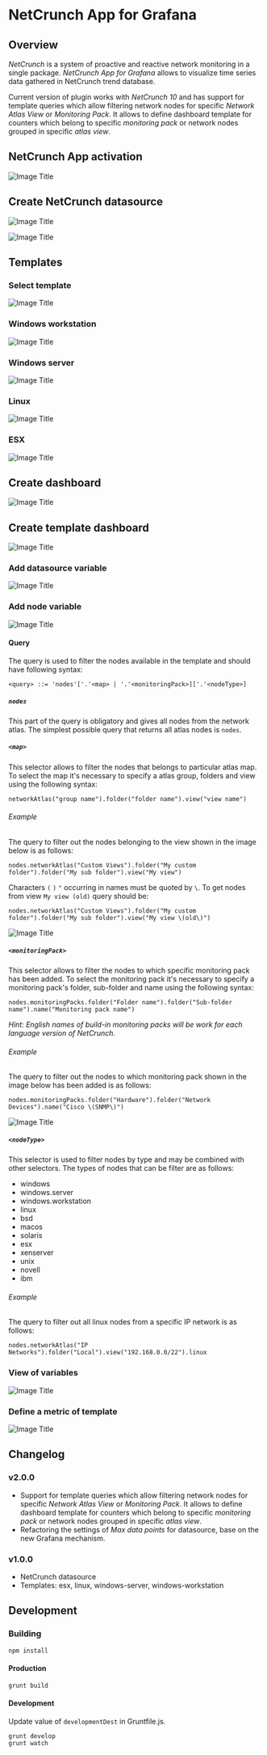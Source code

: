 # NetCrunch App for Grafana

## Overview

*NetCrunch* is a system of proactive and reactive network monitoring in a single package.
*NetCrunch App for Grafana* allows to visualize time series data gathered in NetCrunch trend database.

Current version of plugin works with *NetCrunch 10* and has support for template queries which allow filtering network nodes for specific *Network Atlas View* or *Monitoring Pack*. It allows to define dashboard template for counters which belong to specific *monitoring pack* or network nodes grouped in specific *atlas view*.

## NetCrunch App activation
![Image Title](https://raw.githubusercontent.com/adremsoft/grafana-netcrunch-plugin/master/doc/v2.0/movies/activate-netcrunch-plugin.gif)

## Create NetCrunch datasource
![Image Title](https://raw.githubusercontent.com/adremsoft/grafana-netcrunch-plugin/master/doc/v2.0/movies/create-datasource.gif)

![Image Title](https://raw.githubusercontent.com/adremsoft/grafana-netcrunch-plugin/master/doc/v2.0/images/datasource-list.jpg)

## Templates

### Select template
![Image Title](https://raw.githubusercontent.com/adremsoft/grafana-netcrunch-plugin/master/doc/v2.0/movies/select-template.gif)

### Windows workstation
![Image Title](https://raw.githubusercontent.com/adremsoft/grafana-netcrunch-plugin/master/doc/v2.0/images/windows-workstation-template.jpg)

### Windows server
![Image Title](https://raw.githubusercontent.com/adremsoft/grafana-netcrunch-plugin/master/doc/v2.0/images/windows-server-template.jpg)

### Linux
![Image Title](https://raw.githubusercontent.com/adremsoft/grafana-netcrunch-plugin/master/doc/v2.0/images/linux-template.jpg)

### ESX
![Image Title](https://raw.githubusercontent.com/adremsoft/grafana-netcrunch-plugin/master/doc/v2.0/images/esx-template.jpg)

## Create dashboard
![Image Title](https://raw.githubusercontent.com/adremsoft/grafana-netcrunch-plugin/master/doc/v2.0/movies/create-dashboard.gif)

## Create template dashboard

![Image Title](https://raw.githubusercontent.com/adremsoft/grafana-netcrunch-plugin/master/doc/v2.0/images/create-template-1.png)

### Add datasource variable

![Image Title](https://raw.githubusercontent.com/adremsoft/grafana-netcrunch-plugin/master/doc/v2.0/images/create-template-2.png)

### Add node variable

![Image Title](https://raw.githubusercontent.com/adremsoft/grafana-netcrunch-plugin/master/doc/v2.0/images/create-template-3.png)

#### Query

The query is used to filter the nodes available in the template  and should have following syntax:

`<query> ::= 'nodes'['.'<map> | '.'<monitoringPack>]['.'<nodeType>]`

##### `nodes` 

This part of the query is obligatory and gives all nodes from the network atlas.
The simplest possible query that returns all atlas nodes is `nodes`. 

##### `<map>`

This selector allows to filter the nodes that belongs to particular atlas map.
To select the map it's necessary to specify a atlas group, folders and
view using the following syntax:

`networkAtlas("group name").folder("folder name").view("view name")`

###### Example

The query to filter out the nodes belonging to the view shown in the image below is as follows:

`nodes.networkAtlas("Custom Views").folder("My custom folder").folder("My sub folder").view("My view")`

Characters `(` `)` `"` occurring in names must be quoted by `\`. To get nodes from view `My view (old)`
query should be:

`nodes.networkAtlas("Custom Views").folder("My custom folder").folder("My sub folder").view("My view \(old\)")`

![Image Title](https://raw.githubusercontent.com/adremsoft/grafana-netcrunch-plugin/master/doc/v2.0/images/template-query-maps-view.jpg)

##### `<monitoringPack>`

This selector allows to filter the nodes to which specific monitoring pack has been added.
To select the monitoring pack it's necessary to specify a monitoring pack's folder, sub-folder and name using the following syntax:

`nodes.monitoringPacks.folder("Folder name").folder("Sub-folder name").name("Monitoring pack name")`

*Hint: English names of build-in monitoring packs will be work for each language version of NetCrunch.*

###### Example

The query to filter out the nodes to which monitoring pack shown in the image below has been added is as follows:

`nodes.monitoringPacks.folder("Hardware").folder("Network Devices").name("Cisco \(SNMP\)")`

![Image Title](https://raw.githubusercontent.com/adremsoft/grafana-netcrunch-plugin/master/doc/v2.0/images/template-query-monitoring-pack-view.jpg)

##### `<nodeType>`

This selector is used to filter nodes by type and may be combined with other selectors. 
The types of nodes that can be filter are as follows:

* windows
* windows.server
* windows.workstation
* linux
* bsd
* macos
* solaris
* esx
* xenserver
* unix
* novell
* ibm

###### Example

The query to filter out all linux nodes from a specific IP network is as follows:

`nodes.networkAtlas("IP Networks").folder("Local").view("192.168.0.0/22").linux`

### View of variables

![Image Title](https://raw.githubusercontent.com/adremsoft/grafana-netcrunch-plugin/master/doc/v2.0/images/create-template-4.png)

### Define a metric of template

![Image Title](https://raw.githubusercontent.com/adremsoft/grafana-netcrunch-plugin/master/doc/v2.0/images/create-template-5.png)

## Changelog

### v2.0.0
- Support for template queries which allow filtering network nodes for specific *Network Atlas View* or *Monitoring Pack*. It allows to define dashboard template for counters which belong to specific *monitoring pack* or network nodes grouped in specific *atlas view*.
- Refactoring the settings of *Max data points* for datasource, base on the new Grafana mechanism.

### v1.0.0
- NetCrunch datasource
- Templates: esx, linux, windows-server, windows-workstation

## Development

### Building
```
npm install
```

#### Production
```
grunt build
```

#### Development

Update value of `developmentDest` in Gruntfile.js.

```
grunt develop
grunt watch
```
